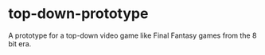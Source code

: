# top-down-prototype
A prototype for a top-down video game like Final Fantasy games from the 8 bit era.
